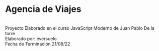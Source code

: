 # Agencia de Viajes
<br>
Proyecto Elaborado en el curso JavaScript Moderno de  Juan Pablo De la torre 
<br>
Elaborado por: eversuelo
<br>
Fecha de Terminación 21/08/22
